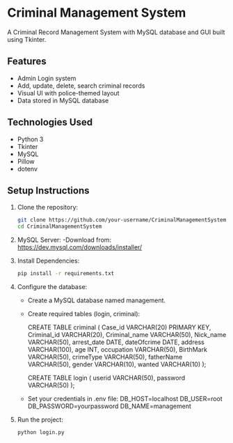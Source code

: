 # Criminal Management System

A Criminal Record Management System with MySQL database and GUI built using Tkinter.

## Features

- Admin Login system
- Add, update, delete, search criminal records
- Visual UI with police-themed layout
- Data stored in MySQL database

## Technologies Used

- Python 3
- Tkinter
- MySQL
- Pillow
- dotenv

## Setup Instructions

1. Clone the repository:
   ```bash
   git clone https://github.com/your-username/CriminalManagementSystem.git
   cd CriminalManagementSystem

2. MySQL Server:
   -Download from: https://dev.mysql.com/downloads/installer/

3. Install Dependencies:
   ```bash
   pip install -r requirements.txt

4. Configure the database:
   - Create a MySQL database named management.
   - Create required tables (login, criminal):

       CREATE TABLE criminal (
            Case_id VARCHAR(20) PRIMARY KEY,
            Criminal_id VARCHAR(20),
            Criminal_name VARCHAR(50),
            Nick_name VARCHAR(50),
            arrest_date DATE,
            dateOfcrime DATE,
            address VARCHAR(100),
            age INT,
            occupation VARCHAR(50),
            BirthMark VARCHAR(50),
            crimeType VARCHAR(50),
            fatherName VARCHAR(50),
            gender VARCHAR(10),
            wanted VARCHAR(10)
       );

       CREATE TABLE login (
            userid VARCHAR(50),
            password VARCHAR(50)
       );

   - Set your credentials in .env file:
       DB_HOST=localhost
       DB_USER=root
       DB_PASSWORD=yourpassword
       DB_NAME=management
     
5. Run the project:
   ```bash
   python login.py


